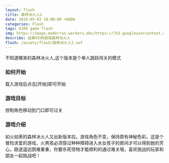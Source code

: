 ```yaml
---
layout: flash
title: 森林冰火人2
date: 2019-05-03 18:00:00 +0800
categories: Flash
tags: 4399 game flash
img: https://image.moderras.workers.dev/https://lh3.googleusercontent.com/qwpNlf0ZvucYZRbs6ol7LSNLArmqK1c3k48ax91ISpDOhxqiZvaVEnGdaf8OjIuj3cGiA2vNRvR_B20zOnJmr7nBH5531Rkty7W7mwcsenJ0FLBhXp7VQrd7werg-iOSMBgzFyWYjttQ9dUWYKHPAYVS8zUXEOuIVbd9fGaoeNClWkj8F75v9bWFH7lVIJXSFrDXU34ktg_v_Kyv-6EqWhACN_80BZ4YwVn7psNjQ1EiB7np2MHlgrPH-4X-2_GwcNINkKbyFhhGeN16jvKBdI9AYJE2N6A4R7bGSbBgAdN-9Ve-3cLfW0tEMcENYf20qjo1bC-V-N5Md8BMYJG5kkGUonU8TNXuOsxxB9_4LcZDdRatVUqoS3hcKrgJm7CN-oa2Bm54pmaiVt7X2sprdT8y0tlKr1J9Bx0anxq3zdHDsrGBo0qg0F1SOTIGobsEITH5VGzfRVz38GkGSbB5A1K9LdIbL-msvX7-XrzJW2Uzy3YbR41mwu-xIstxu8fGcRqmwarHIf2vkyoVT2Hay5mw6GOLdZe6e9UwTu9d_FTSw_FfzWHt2HqCHr17kwrNeo3sXz09cxDm9DtM-1pJccCQR3N99VD9Ew8gR0Ui9w6r_Vxml-Efb9NJjAXezjcqckk5FarMkBYsJbZ2JnW6Xk8rdgUR5SN1ARWnrpcFN0blQYF6nnciM5AIRGKsMlYBZ_ztXb_aSSd8UTWatOuTFjvEZhDVMKE8DBIk3auJbpiXbqt0=w1166-h836-no
describe: 经典4399游戏森林冰火人
flash: /assets/flash/森林冰火人2.swf
---
```


不知道哪来的森林冰火人,这个版本是个单人跳跃闯关的模式

### 如何开始

载入游戏后点击[开始]即可开始

### 游戏目标

控制角色移动到门口即可过关

### 游戏介绍

如火如荼的森林冰火人又出新版本拉。游戏角色不变，保持原有神秘色彩。这是个冒险求爱的游戏，火男孩必须穿过种种障碍进入水女孩子的房间才可以得到她的芳心。路途遥远困难重重，你要杀死怪物才能顺利的通过难关哦，喜欢挑战的玩家和朋友一起挑战吧！